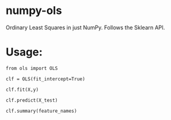 # numpy-ols
Ordinary Least Squares in just NumPy. Follows the Sklearn API. 

# Usage:

```
from ols import OLS

clf = OLS(fit_intercept=True)

clf.fit(X,y)

clf.predict(X_test)

clf.summary(feature_names)

````

